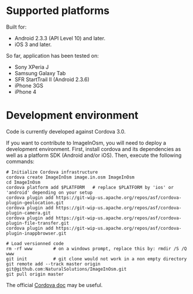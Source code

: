 <!--
Copyright 2013 Natural Solutions

Licensed under the Apache License, Version 2.0 (the "License");
you may not use this file except in compliance with the License.
You may obtain a copy of the License at

   http://www.apache.org/licenses/LICENSE-2.0

Unless required by applicable law or agreed to in writing, software
distributed under the License is distributed on an "AS IS" BASIS,
WITHOUT WARRANTIES OR CONDITIONS OF ANY KIND, either express or implied.
See the License for the specific language governing permissions and
limitations under the License.
-->

Supported platforms
===================

Built for:
* Android 2.3.3 (API Level 10) and later.
* iOS 3 and later.

So far, application has been tested on:
* Sony XPeria J
* Samsung Galaxy Tab
* SFR StartTrail II (Android 2.3.6)
* iPhone 3GS
* iPhone 4

Development environment
=======================

Code is currently developed against Cordova 3.0.

If you want to contribute to ImageInOsm, you will need to deploy a development environment. First, install cordova and its dependencies as well as a platform SDK (Android and/or iOS). Then, execute the following commands:

    # Initialize Cordova infrastructure
    cordova create ImageInOsm image.in.osm ImageInOsm
    cd ImageInOsm
    cordova platform add $PLATFORM   # replace $PLATFORM by 'ios' or 'android' depending on your setup
    cordova plugin add https://git-wip-us.apache.org/repos/asf/cordova-plugin-geolocation.git
    cordova plugin add https://git-wip-us.apache.org/repos/asf/cordova-plugin-camera.git
    cordova plugin add https://git-wip-us.apache.org/repos/asf/cordova-plugin-file-transfer.git
    cordova plugin add https://git-wip-us.apache.org/repos/asf/cordova-plugin-inappbrowser.git

    # Load versionned code
    rm -rf www        # on a windows prompt, replace this by: rmdir /S /Q www
    git init          # git clone would not work in a non empty directory
    git remote add --track master origin git@github.com:NaturalSolutions/ImageInOsm.git
    git pull origin master

The official [Cordova doc](http://cordova.apache.org/docs/en/3.0.0/index.html) may be useful.